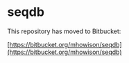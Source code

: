 seqdb
=====

This repository has moved to Bitbucket:

[https://bitbucket.org/mhowison/seqdb](https://bitbucket.org/mhowison/seqdb)

